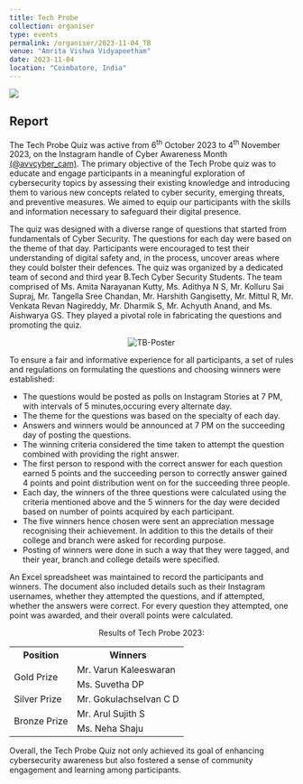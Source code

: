 ```yaml
---
title: Tech Probe
collection: organiser
type: events
permalink: /organiser/2023-11-04_TB
venue: "Amrita Vishwa Vidyapeetham"
date: 2023-11-04
location: "Coimbatore, India"
---
```


![](https://img.shields.io/badge/-Events-blue) 

## Report
The Tech Probe Quiz was active from 6<sup>th</sup> October 2023 to 4<sup>th</sup> November 2023, on the Instagram handle of Cyber Awareness Month <a href="https://www.instagram.com/avvcyber_cam/">(@avvcyber_cam)</a>. The primary
objective of the Tech Probe quiz was to educate and engage participants in a meaningful exploration of cybersecurity topics by assessing their existing
knowledge and introducing them to various new concepts related to cyber security, emerging threats, and preventive measures. We aimed to equip our participants
with the skills and information necessary to safeguard their digital presence.

The quiz was designed with a diverse range of questions that started from fundamentals of Cyber Security. The questions for each day were based on the theme 
of that day. Participants were encouraged to test their understanding of digital safety and, in the process, uncover areas where they could bolster their defences.
The quiz was organized by a dedicated team of second and third year B.Tech Cyber Security Students. The team comprised of Ms. Amita Narayanan Kutty,
Ms. Adithya N S, Mr. Kolluru Sai Supraj, Mr. Tangella Sree Chandan, Mr. Harshith Gangisetty, Mr. Mittul R, Mr. Venkata Revan Nagireddy, Mr. Dharmik S, 
Mr. Achyuth Anand, and Ms. Aishwarya GS. They played a pivotal role in fabricating the questions and promoting the quiz.

<p align='center'>
<img src="../images/CAM/2023/Tech_Probe/TB_Poster.png" alt="TB-Poster" >
</p>

To ensure a fair and informative experience for all participants, a set of rules and regulations on formulating the questions and choosing winners were established:
<ul>
<li>The questions would be posted as polls on Instagram Stories at 7 PM, with intervals of 5 minutes,occuring every alternate day. 
</li>
<li>The theme for the questions was based on the specialty of each day.
</li>
<li>Answers and winners would be announced at 7 PM on the succeeding day of posting the questions.
</li>	
<li>The winning criteria considered the time taken to attempt the question combined with providing the right answer. 
</li>
<li>The first person to respond with the correct answer for each question earned 5 points and the succeeding person to correctly answer gained 4 points and point distribution went on for the succeeding three people. 
</li>
<li>Each day, the winners of the three questions were calculated using the criteria mentioned above and the 5 winners for the day were decided based on number of points acquired by each participant. 
</li>
<li>The five winners hence chosen were sent an appreciation message recognising their achievement. In addition to this the details of their college and branch were asked for recording purpose. 
</li>
<li>Posting of winners were done in such a way that they were tagged, and their year, branch and college details were specified.
</li>
</ul>

An Excel spreadsheet was maintained to record the participants and winners. The document also included details such as their Instagram usernames, 
whether they attempted the questions, and if attempted, whether the answers were correct. For every question they attempted, one point was awarded, 
and their overall points were calculated. 

<p align ='center'>
Results of Tech Probe 2023:
<table align='center'>
        <tr>
            <th>Position</th>
            <th>Winners</th>
        </tr>
        <tr>
            <td rowspan="2">Gold Prize</td>
            <td>Mr. Varun Kaleeswaran</td>
        </tr>
        <tr>
            <td>Ms. Suvetha DP</td>
        </tr>
        <tr>
            <td>Silver Prize</td>
            <td>Mr. Gokulachselvan C D</td>
        </tr>
        <tr>
            <td rowspan="2">Bronze Prize</td>
            <td>Mr. Arul Sujith S</td>
        </tr>
        <tr>
            <td>Ms. Neha Shaju</td>
        </tr>
    </table>
    


Overall, the Tech Probe Quiz not only achieved its goal of enhancing cybersecurity awareness but also fostered a sense of community engagement and learning
among participants.


